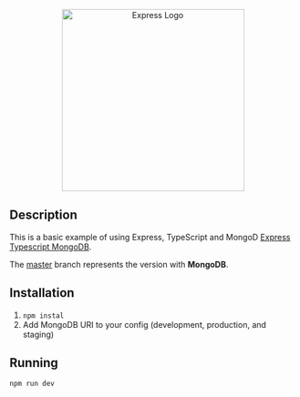 <p align="center">
  <a href="https://expressjs.com/" target="blank"><img src="http://wanago.io/express.png" width="320" alt="Express Logo" /></a>
</p>

## Description

This is a basic example of using Express, TypeScript and MongoD [Express Typescript MongoDB](https://github.com/IlyaKamovich/express-typescript).

The [master](https://github.com/IlyaKamovich/express-typescript) branch represents the version with **MongoDB**.

## Installation

1.  `npm instal`
2.  Add MongoDB URI to your config (development, production, and staging)

## Running

```bash
npm run dev
```
